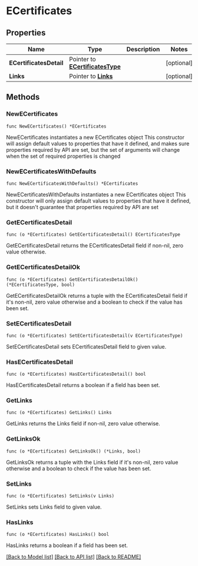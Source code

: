 # ECertificates

## Properties

Name | Type | Description | Notes
------------ | ------------- | ------------- | -------------
**ECertificatesDetail** | Pointer to [**ECertificatesType**](ECertificatesType.md) |  | [optional] 
**Links** | Pointer to [**Links**](Links.md) |  | [optional] 

## Methods

### NewECertificates

`func NewECertificates() *ECertificates`

NewECertificates instantiates a new ECertificates object
This constructor will assign default values to properties that have it defined,
and makes sure properties required by API are set, but the set of arguments
will change when the set of required properties is changed

### NewECertificatesWithDefaults

`func NewECertificatesWithDefaults() *ECertificates`

NewECertificatesWithDefaults instantiates a new ECertificates object
This constructor will only assign default values to properties that have it defined,
but it doesn't guarantee that properties required by API are set

### GetECertificatesDetail

`func (o *ECertificates) GetECertificatesDetail() ECertificatesType`

GetECertificatesDetail returns the ECertificatesDetail field if non-nil, zero value otherwise.

### GetECertificatesDetailOk

`func (o *ECertificates) GetECertificatesDetailOk() (*ECertificatesType, bool)`

GetECertificatesDetailOk returns a tuple with the ECertificatesDetail field if it's non-nil, zero value otherwise
and a boolean to check if the value has been set.

### SetECertificatesDetail

`func (o *ECertificates) SetECertificatesDetail(v ECertificatesType)`

SetECertificatesDetail sets ECertificatesDetail field to given value.

### HasECertificatesDetail

`func (o *ECertificates) HasECertificatesDetail() bool`

HasECertificatesDetail returns a boolean if a field has been set.

### GetLinks

`func (o *ECertificates) GetLinks() Links`

GetLinks returns the Links field if non-nil, zero value otherwise.

### GetLinksOk

`func (o *ECertificates) GetLinksOk() (*Links, bool)`

GetLinksOk returns a tuple with the Links field if it's non-nil, zero value otherwise
and a boolean to check if the value has been set.

### SetLinks

`func (o *ECertificates) SetLinks(v Links)`

SetLinks sets Links field to given value.

### HasLinks

`func (o *ECertificates) HasLinks() bool`

HasLinks returns a boolean if a field has been set.


[[Back to Model list]](../README.md#documentation-for-models) [[Back to API list]](../README.md#documentation-for-api-endpoints) [[Back to README]](../README.md)


